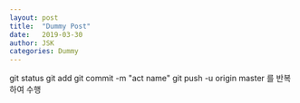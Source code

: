 ```yaml
---
layout: post
title:  "Dummy Post"
date:   2019-03-30
author: JSK
categories: Dummy
---
```


git status
git add
git commit -m "act name"
git push -u origin master
를 반복하여 수행